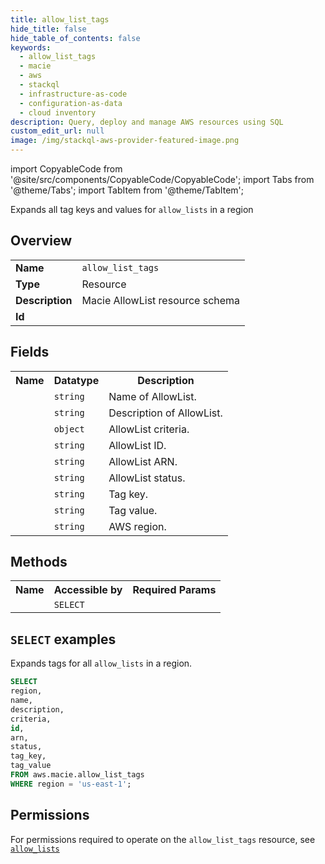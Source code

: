 ```yaml
---
title: allow_list_tags
hide_title: false
hide_table_of_contents: false
keywords:
  - allow_list_tags
  - macie
  - aws
  - stackql
  - infrastructure-as-code
  - configuration-as-data
  - cloud inventory
description: Query, deploy and manage AWS resources using SQL
custom_edit_url: null
image: /img/stackql-aws-provider-featured-image.png
---
```


import CopyableCode from '@site/src/components/CopyableCode/CopyableCode';
import Tabs from '@theme/Tabs';
import TabItem from '@theme/TabItem';

Expands all tag keys and values for <code>allow_lists</code> in a region

## Overview
<table>
<tbody>
<tr><td><b>Name</b></td><td><code>allow_list_tags</code></td></tr>
<tr><td><b>Type</b></td><td>Resource</td></tr>
<tr><td><b>Description</b></td><td>Macie AllowList resource schema</td></tr>
<tr><td><b>Id</b></td><td><CopyableCode code="aws.macie.allow_list_tags" /></td></tr>
</tbody>
</table>

## Fields
<table>
<tbody>
<tr><th>Name</th><th>Datatype</th><th>Description</th></tr><tr><td><CopyableCode code="name" /></td><td><code>string</code></td><td>Name of AllowList.</td></tr>
<tr><td><CopyableCode code="description" /></td><td><code>string</code></td><td>Description of AllowList.</td></tr>
<tr><td><CopyableCode code="criteria" /></td><td><code>object</code></td><td>AllowList criteria.</td></tr>
<tr><td><CopyableCode code="id" /></td><td><code>string</code></td><td>AllowList ID.</td></tr>
<tr><td><CopyableCode code="arn" /></td><td><code>string</code></td><td>AllowList ARN.</td></tr>
<tr><td><CopyableCode code="status" /></td><td><code>string</code></td><td>AllowList status.</td></tr>
<tr><td><CopyableCode code="tag_key" /></td><td><code>string</code></td><td>Tag key.</td></tr>
<tr><td><CopyableCode code="tag_value" /></td><td><code>string</code></td><td>Tag value.</td></tr>
<tr><td><CopyableCode code="region" /></td><td><code>string</code></td><td>AWS region.</td></tr>
</tbody>
</table>

## Methods

<table>
<tbody>
  <tr>
    <th>Name</th>
    <th>Accessible by</th>
    <th>Required Params</th>
  </tr>
  <tr>
    <td><CopyableCode code="list_resources" /></td>
    <td><code>SELECT</code></td>
    <td><CopyableCode code="region" /></td>
  </tr>
</tbody>
</table>

## `SELECT` examples
Expands tags for all <code>allow_lists</code> in a region.
```sql
SELECT
region,
name,
description,
criteria,
id,
arn,
status,
tag_key,
tag_value
FROM aws.macie.allow_list_tags
WHERE region = 'us-east-1';
```


## Permissions

For permissions required to operate on the <code>allow_list_tags</code> resource, see <a href="/services/macie/allow_lists/#permissions"><code>allow_lists</code></a>

